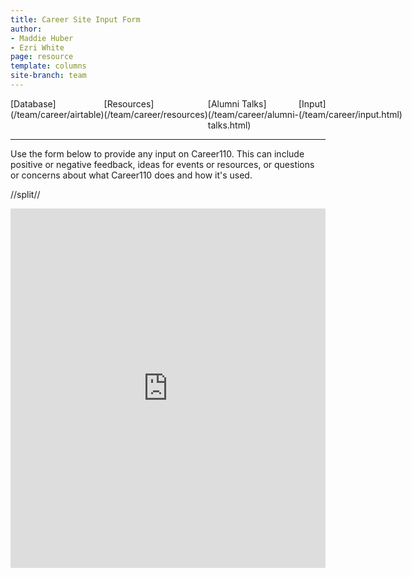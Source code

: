 ```yaml
---
title: Career Site Input Form
author:
- Maddie Huber
- Ezri White
page: resource
template: columns
site-branch: team
---
```


<div style="display: flex;">
<div class="career-nav"> [Database](/team/career/airtable) </div>
<div class="career-nav"> [Resources](/team/career/resources)</div>
<div class="career-nav"> [Alumni Talks](/team/career/alumni-talks.html)</div>
<div class="career-nav"> [Input](/team/career/input.html)</div>
</div>

---

Use the form below to provide any input on Career110. This can include positive or negative feedback, ideas for events or resources, or questions or concerns about what Career110 does and how it's used.

//split//
 <div class="input-form" style="display: flex; justify-content: center;"><iframe class="airtable-embed input-embed" src="https://airtable.com/embed/shrlXUQU3R9t6zZAQ?backgroundColor=purple" frameborder="0" onmousewheel="" height="575" width="800"></iframe></div>




